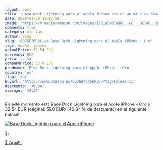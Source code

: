 ```yaml
---
layout: post
title: 'Base Dock Lightning para el Apple iPhone con un 40.84 % de descuento'
date: 2020-01-30 18:13:58
image: 'https://m.media-amazon.com/images/I/21a5N0EWBWL._AC_._SL200_.jpg'
comments: true
category: ofertas
author: ring
slug: 'B075P56R3C-es Base Dock Lightning para el Apple iPhone - Oro'
tags: apple, iphone
actualPrice: 32.54 EUR
currency: EUR
price: 32.54
comparePrice: 55.0 EUR
prodname: 'Base Dock Lightning para el Apple iPhone - Oro'
country: 'es'
flag: '🇪🇸'
buyurl: 'https://www.amazon.es/dp/B075P56R3C/?tag=tolees-21'
descuento: '40.84'
average: '34.34'
---
```


En este momento está [Base Dock Lightning para el Apple iPhone - Oro](https://www.amazon.es/dp/B075P56R3C/?tag=tolees-21) a 32.54 EUR (original: 55.0 EUR) (40.84 %  de descuento) en el siguiente enlace!

[![Base Dock Lightning para el Apple iPhone](https://m.media-amazon.com/images/I/21a5N0EWBWL._AC_._SL200_.jpg)](https://www.amazon.es/dp/B075P56R3C/?tag=tolees-21)

🔎:


[🛒 Aquí!!!](https://www.amazon.es/dp/B075P56R3C/?tag=tolees-21)
